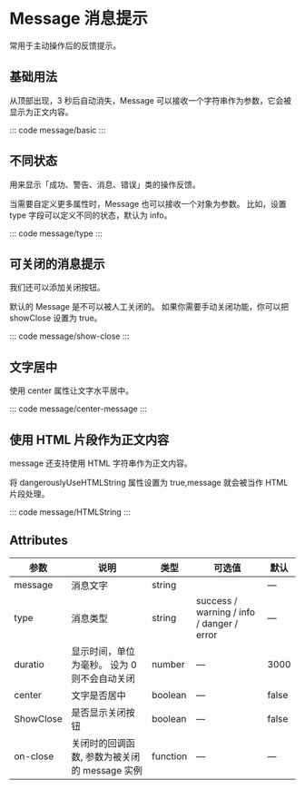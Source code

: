 <script setup>
import basic from 'exam/message/basic.vue'
import type from 'exam/message/type.vue'
import ShowClose from 'exam/message/show-close.vue'
import CenterMessage from 'exam/message/center-message.vue'
import HTMLString from 'exam/message/HTMLString.vue'
</script>

# Message 消息提示

常用于主动操作后的反馈提示。

## 基础用法

从顶部出现，3 秒后自动消失，Message 可以接收一个字符串作为参数，它会被显示为正文内容。

::: code message/basic
<basic></basic>
:::

## 不同状态

用来显示「成功、警告、消息、错误」类的操作反馈。

当需要自定义更多属性时，Message 也可以接收一个对象为参数。 比如，设置 type 字段可以定义不同的状态，默认为 info。

::: code message/type
<type></type>
:::

## 可关闭的消息提示

我们还可以添加关闭按钮。

默认的 Message 是不可以被人工关闭的。 如果你需要手动关闭功能，你可以把 showClose 设置为 true。

::: code message/show-close
<ShowClose></ShowClose>
:::

## 文字居中

使用 center 属性让文字水平居中。

::: code message/center-message
<CenterMessage></CenterMessage>
:::

## 使用 HTML 片段作为正文内容

message 还支持使用 HTML 字符串作为正文内容。

将 dangerouslyUseHTMLString 属性设置为 true,message 就会被当作 HTML 片段处理。

::: code message/HTMLString
<HTMLString></HTMLString>
:::

## Attributes

| 参数      | 说明                                          | 类型     | 可选值                                    | 默认  |
| --------- | --------------------------------------------- | -------- | ----------------------------------------- | ----- |
| message   | 消息文字                                      | string   |                                           | —     |
| type      | 消息类型                                      | string   | success / warning / info / danger / error | —     |
| duratio   | 显示时间，单位为毫秒。 设为 0 则不会自动关闭  | number   | —                                         | 3000  |
| center    | 文字是否居中                                  | boolean  | —                                         | false |
| ShowClose | 是否显示关闭按钮                              | boolean  | —                                         | false |
| on-close  | 关闭时的回调函数, 参数为被关闭的 message 实例 | function | —                                         | —     |
